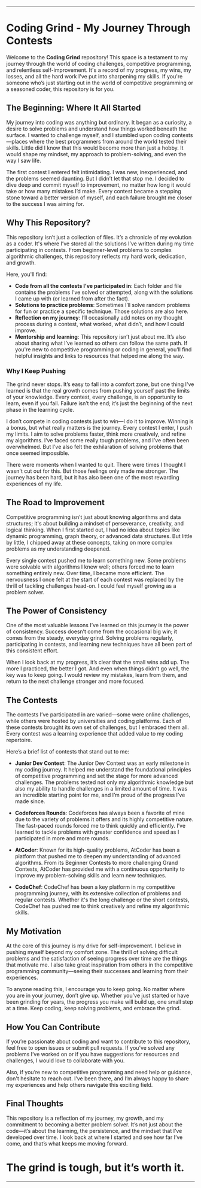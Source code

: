 
---

# Coding Grind - My Journey Through Contests

Welcome to the **Coding Grind** repository! This space is a testament to my journey through the world of coding challenges, competitive programming, and relentless self-improvement. It's a record of my progress, my wins, my losses, and all the hard work I've put into sharpening my skills. If you're someone who’s just starting out in the world of competitive programming or a seasoned coder, this repository is for you.

## The Beginning: Where It All Started

My journey into coding was anything but ordinary. It began as a curiosity, a desire to solve problems and understand how things worked beneath the surface. I wanted to challenge myself, and I stumbled upon coding contests—places where the best programmers from around the world tested their skills. Little did I know that this would become more than just a hobby. It would shape my mindset, my approach to problem-solving, and even the way I saw life.

The first contest I entered felt intimidating. I was new, inexperienced, and the problems seemed daunting. But I didn’t let that stop me. I decided to dive deep and commit myself to improvement, no matter how long it would take or how many mistakes I’d make. Every contest became a stepping stone toward a better version of myself, and each failure brought me closer to the success I was aiming for.

## Why This Repository?

This repository isn’t just a collection of files. It’s a chronicle of my evolution as a coder. It's where I’ve stored all the solutions I’ve written during my time participating in contests. From beginner-level problems to complex algorithmic challenges, this repository reflects my hard work, dedication, and growth.

Here, you'll find:

- **Code from all the contests I’ve participated in**: Each folder and file contains the problems I’ve solved or attempted, along with the solutions I came up with (or learned from after the fact).
- **Solutions to practice problems**: Sometimes I’ll solve random problems for fun or practice a specific technique. Those solutions are also here.
- **Reflection on my journey**: I’ll occasionally add notes on my thought process during a contest, what worked, what didn’t, and how I could improve.
- **Mentorship and learning**: This repository isn’t just about me. It’s also about sharing what I’ve learned so others can follow the same path. If you're new to competitive programming or coding in general, you’ll find helpful insights and links to resources that helped me along the way.

### Why I Keep Pushing

The grind never stops. It’s easy to fall into a comfort zone, but one thing I've learned is that the real growth comes from pushing yourself past the limits of your knowledge. Every contest, every challenge, is an opportunity to learn, even if you fail. Failure isn’t the end; it’s just the beginning of the next phase in the learning cycle.

I don’t compete in coding contests just to win—I do it to improve. Winning is a bonus, but what really matters is the journey. Every contest I enter, I push my limits. I aim to solve problems faster, think more creatively, and refine my algorithms. I’ve faced some really tough problems, and I’ve often been overwhelmed. But I’ve also felt the exhilaration of solving problems that once seemed impossible.

There were moments when I wanted to quit. There were times I thought I wasn't cut out for this. But those feelings only made me stronger. The journey has been hard, but it has also been one of the most rewarding experiences of my life.

## The Road to Improvement

Competitive programming isn’t just about knowing algorithms and data structures; it's about building a mindset of perseverance, creativity, and logical thinking. When I first started out, I had no idea about topics like dynamic programming, graph theory, or advanced data structures. But little by little, I chipped away at these concepts, taking on more complex problems as my understanding deepened.

Every single contest pushed me to learn something new. Some problems were solvable with algorithms I knew well; others forced me to learn something entirely new. Over time, I became more efficient. The nervousness I once felt at the start of each contest was replaced by the thrill of tackling challenges head-on. I could feel myself growing as a problem solver.

## The Power of Consistency

One of the most valuable lessons I’ve learned on this journey is the power of consistency. Success doesn’t come from the occasional big win; it comes from the steady, everyday grind. Solving problems regularly, participating in contests, and learning new techniques have all been part of this consistent effort. 

When I look back at my progress, it’s clear that the small wins add up. The more I practiced, the better I got. And even when things didn’t go well, the key was to keep going. I would review my mistakes, learn from them, and return to the next challenge stronger and more focused.

## The Contests

The contests I’ve participated in are varied—some were online challenges, while others were hosted by universities and coding platforms. Each of these contests brought its own set of challenges, but I embraced them all. Every contest was a learning experience that added value to my coding repertoire.

Here’s a brief list of contests that stand out to me:

- **Junior Dev Contest**: The Junior Dev Contest was an early milestone in my coding journey. It helped me understand the foundational principles of competitive programming and set the stage for more advanced challenges. The problems tested not only my algorithmic knowledge but also my ability to handle challenges in a limited amount of time. It was an incredible starting point for me, and I’m proud of the progress I’ve made since.

- **Codeforces Rounds**: Codeforces has always been a favorite of mine due to the variety of problems it offers and its highly competitive nature. The fast-paced rounds forced me to think quickly and efficiently. I’ve learned to tackle problems with greater confidence and speed as I participated in more and more rounds.

- **AtCoder**: Known for its high-quality problems, AtCoder has been a platform that pushed me to deepen my understanding of advanced algorithms. From its Beginner Contests to more challenging Grand Contests, AtCoder has provided me with a continuous opportunity to improve my problem-solving skills and learn new techniques.

- **CodeChef**: CodeChef has been a key platform in my competitive programming journey, with its extensive collection of problems and regular contests. Whether it's the long challenge or the short contests, CodeChef has pushed me to think creatively and refine my algorithmic skills.

## My Motivation

At the core of this journey is my drive for self-improvement. I believe in pushing myself beyond my comfort zone. The thrill of solving difficult problems and the satisfaction of seeing progress over time are the things that motivate me. I also take great inspiration from others in the competitive programming community—seeing their successes and learning from their experiences.

To anyone reading this, I encourage you to keep going. No matter where you are in your journey, don’t give up. Whether you’ve just started or have been grinding for years, the progress you make will build up, one small step at a time. Keep coding, keep solving problems, and embrace the grind.

## How You Can Contribute

If you’re passionate about coding and want to contribute to this repository, feel free to open issues or submit pull requests. If you’ve solved any problems I’ve worked on or if you have suggestions for resources and challenges, I would love to collaborate with you.

Also, if you’re new to competitive programming and need help or guidance, don't hesitate to reach out. I’ve been there, and I’m always happy to share my experiences and help others navigate this exciting field.

## Final Thoughts

This repository is a reflection of my journey, my growth, and my commitment to becoming a better problem solver. It’s not just about the code—it’s about the learning, the persistence, and the mindset that I’ve developed over time. I look back at where I started and see how far I’ve come, and that’s what keeps me moving forward.

# The grind is tough, but it’s worth it.

---
